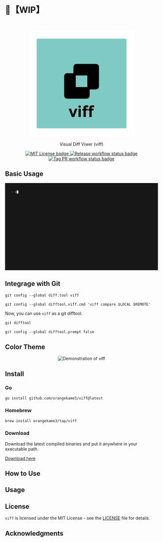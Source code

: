 # 🚧【WIP】

<br>
<p align="center">
<img src="img/viff.png" alt="Viewer of Diff" height="350" width="350"/>
</p>

<p align="center">
Visual Diff Viwer (viff)
</p>

<p align="center">
<a href="https://opensource.org/licenses/MIT">
<img src="https://img.shields.io/badge/License-MIT-yellow.svg" alt="MIT License badge">
</a>
<a href="https://pkg.go.dev/github.com/orangekame3/viff">
<img src="https://github.com/orangekame3/viff/actions/workflows/release.yml/badge.svg" alt="Release workflow status badge">
</a>
<a href="https://github.com/orangekame3/viff/actions/workflows/tagpr.yml">
<img src="https://github.com/orangekame3/viff/actions/workflows/tagpr.yml/badge.svg" alt="Tag PR workflow status badge">
</a>
</p>

## Basic Usage

<p align="center">
<img src="img/demo.gif" alt="Demonstration of viff" height="auto" width="auto"/>
</p>

## Integrage with Git

```shell
git config --global diff.tool viff
```

```shell
git config --global difftool.viff.cmd 'viff compare $LOCAL $REMOTE'
```

Now, you can use `viff` as a git difftool.

```shell
git difftool
```

```shell
git config --global difftool.prompt false
```

## Color Theme

<p align="center">
<img src="img/demo-configure.gif" alt="Demonstration of viff" height="auto" width="auto"/>
</p>

## Install

### Go

```shell
go install github.com/orangekame3/viff@latest
```

### Homebrew

```shell
brew install orangekame3/tap/viff
```

### Download

Download the latest compiled binaries and put it anywhere in your executable path.

[Download here](https://github.com/orangekame3/viff/releases)

## How to Use

## Usage

## License

`viff` is licensed under the MIT License - see the [LICENSE](./LICENSE) file for details.

## Acknowledgments
